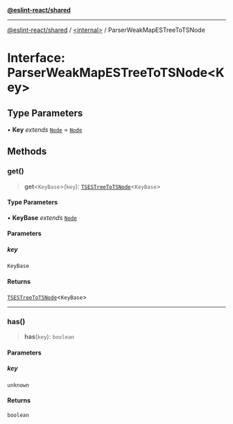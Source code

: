 [**@eslint-react/shared**](../../README.md)

***

[@eslint-react/shared](../../README.md) / [\<internal\>](../README.md) / ParserWeakMapESTreeToTSNode

# Interface: ParserWeakMapESTreeToTSNode\<Key\>

## Type Parameters

• **Key** *extends* [`Node`](../type-aliases/Node.md) = [`Node`](../type-aliases/Node.md)

## Methods

### get()

> **get**\<`KeyBase`\>(`key`): [`TSESTreeToTSNode`](../type-aliases/TSESTreeToTSNode.md)\<`KeyBase`\>

#### Type Parameters

• **KeyBase** *extends* [`Node`](../type-aliases/Node.md)

#### Parameters

##### key

`KeyBase`

#### Returns

[`TSESTreeToTSNode`](../type-aliases/TSESTreeToTSNode.md)\<`KeyBase`\>

***

### has()

> **has**(`key`): `boolean`

#### Parameters

##### key

`unknown`

#### Returns

`boolean`
